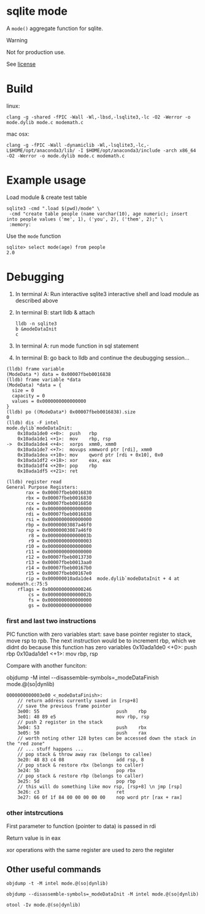 # sqlite mode

A `mode()` aggregate function for sqlite.

> [!WARNING]
> Not for production use.

See [license](LICENSE.txt)

# Build

linux:

```
clang -g -shared -fPIC -Wall -Wl,-lbsd,-lsqlite3,-lc -O2 -Werror -o mode.dylib mode.c modemath.c
```

mac osx:

```
clang -g -fPIC -Wall -dynamiclib -Wl,-lsqlite3,-lc,-L$HOME/opt/anaconda3/lib/ -I $HOME/opt/anaconda3/include -arch x86_64 -O2 -Werror -o mode.dylib mode.c modemath.c
```

# Example usage

Load module & create test table

```
sqlite3 -cmd ".load $(pwd)/mode" \
 -cmd "create table people (name varchar(10), age numeric); insert into people values ('me', 1), ('you', 2), ('them', 2);" \
 :memory:
```

Use the `mode` function

```
sqlite> select mode(age) from people
2.0
```


# Debugging

1. In terminal A: Run interactive sqlite3 interactive shell and load module as described above
2. In terminal B: start lldb & attach

    ```
    lldb -n sqlite3
    b &modeDataInit
    c
    ```

3. In terminal A: run mode function in sql statement
4. In terminal B: go back to lldb and continue the deubugging session...

```
(lldb) frame variable
(ModeData *) data = 0x00007fbeb0016838
(lldb) frame variable *data
(ModeData) *data = {
  size = 0
  capacity = 0
  values = 0x0000000000000000
}
(lldb) po ((ModeData*) 0x00007fbeb0016838).size
0
(lldb) dis -F intel
mode.dylib`modeDataInit:
    0x10ada1de0 <+0>:  push   rbp
    0x10ada1de1 <+1>:  mov    rbp, rsp
->  0x10ada1de4 <+4>:  xorps  xmm0, xmm0
    0x10ada1de7 <+7>:  movups xmmword ptr [rdi], xmm0
    0x10ada1dea <+10>: mov    qword ptr [rdi + 0x10], 0x0
    0x10ada1df2 <+18>: xor    eax, eax
    0x10ada1df4 <+20>: pop    rbp
    0x10ada1df5 <+21>: ret    

(lldb) register read
General Purpose Registers:
       rax = 0x00007fbeb0016830
       rbx = 0x00007fbeb0016830
       rcx = 0x00007fbeb0016850
       rdx = 0x0000000000000000
       rdi = 0x00007fbeb0016838
       rsi = 0x0000000000000000
       rbp = 0x00000003087a46f0
       rsp = 0x00000003087a46f0
        r8 = 0x000000000000003b
        r9 = 0x0000000000000003
       r10 = 0x0000000000000000
       r11 = 0x0000000000000000
       r12 = 0x00007fbeb0013730
       r13 = 0x00007fbeb0013aa0
       r14 = 0x00007fbeb00167b0
       r15 = 0x00007fbeb00167e0
       rip = 0x000000010ada1de4  mode.dylib`modeDataInit + 4 at modemath.c:75:5
    rflags = 0x0000000000000246
        cs = 0x000000000000002b
        fs = 0x0000000000000000
        gs = 0x0000000000000000
```

### first and last two instructions

PIC function with zero variables start: save base pointer register to stack, move rsp to rpb. The next instruction would be to increment rbp, which we didnt do because this function has zero variables
    0x10ada1de0 <+0>:  push   rbp
    0x10ada1de1 <+1>:  mov    rbp, rsp

Compare with another funciton:

objdump -M intel --disassemble-symbols=_modeDataFinish mode.@(so|dynlib) 

```
0000000000003e00 <_modeDataFinish>:
    // return address currently saved in [rsp+8]
    // save the previous frame pointer
    3e00: 55                           	push	rbp
    3e01: 48 89 e5                     	mov	rbp, rsp
    // push 2 register in the stack
    3e04: 53                           	push	rbx
    3e05: 50                           	push	rax
    // worth noting other 128 bytes can be accessed down the stack in the "red zone"
    // ... stuff happens ...
    // pop stack & throw away rax (belongs to callee)
    3e20: 48 83 c4 08                  	add	rsp, 8
    // pop stack & restore rbx (belongs to caller)
    3e24: 5b                           	pop	rbx
    // pop stack & restore rbp (belongs to caller)
    3e25: 5d                           	pop	rbp
    // this will do something like mov rsp, [rsp+8] \n jmp [rsp]
    3e26: c3                           	ret
    3e27: 66 0f 1f 84 00 00 00 00 00   	nop	word ptr [rax + rax]
```

### other intstrcutions

First parameter to function (pointer to data) is passed in rdi

Return value is in eax

xor operations with the same register are used to zero the register

## Other useful commands

```
objdump -t -M intel mode.@(so|dynlib) 

objdump --disassemble-symbols=_modeDataInit -M intel mode.@(so|dynlib) 

otool -Iv mode.@(so|dynlib) 
```

